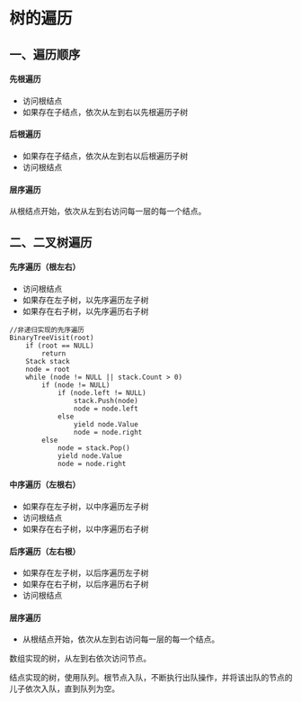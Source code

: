 # 树的遍历

## 一、遍历顺序

#### 先根遍历
- 访问根结点
- 如果存在子结点，依次从左到右以先根遍历子树

#### 后根遍历
- 如果存在子结点，依次从左到右以后根遍历子树
- 访问根结点

#### 层序遍历
从根结点开始，依次从左到右访问每一层的每一个结点。

## 二、二叉树遍历

#### 先序遍历（根左右）
- 访问根结点
- 如果存在左子树，以先序遍历左子树
- 如果存在右子树，以先序遍历右子树

```
//非递归实现的先序遍历
BinaryTreeVisit(root)
    if (root == NULL)
        return
    Stack stack
    node = root
    while (node != NULL || stack.Count > 0)
        if (node != NULL)
            if (node.left != NULL)
                stack.Push(node)
                node = node.left
            else
                yield node.Value
                node = node.right
        else
            node = stack.Pop()
            yield node.Value
            node = node.right
```

#### 中序遍历（左根右）
- 如果存在左子树，以中序遍历左子树
- 访问根结点
- 如果存在右子树，以中序遍历右子树

#### 后序遍历（左右根）
- 如果存在左子树，以后序遍历左子树
- 如果存在右子树，以后序遍历右子树
- 访问根结点

#### 层序遍历
- 从根结点开始，依次从左到右访问每一层的每一个结点。

数组实现的树，从左到右依次访问节点。

结点实现的树，使用队列。根节点入队，不断执行出队操作，并将该出队的节点的儿子依次入队，直到队列为空。